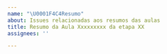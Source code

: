```yaml
---
name: "\U0001F4C4Resumo"
about: Issues relacionadas aos resumos das aulas
title: Resumo da Aula Xxxxxxxxx da etapa XX
assignees: ''

---
```


<!--
Antes de publicar a issue, lembre-se de clicar na aba "Preview", para visualizar se a formatação está correta =)
-->

<!-- Escreva/insira as imagens após essa linha -->
